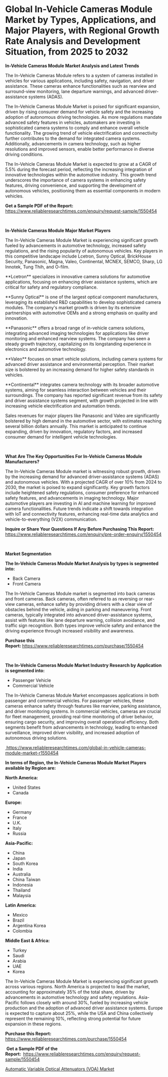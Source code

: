 <p><h1>Global In-Vehicle Cameras Module Market by Types, Applications, and Major Players, with Regional Growth Rate Analysis and Development Situation, from 2025 to 2032</h1></p><p><strong>In-Vehicle Cameras Module Market Analysis and Latest Trends</strong></p>
<p><p>The In-Vehicle Cameras Module refers to a system of cameras installed in vehicles for various applications, including safety, navigation, and driver assistance. These cameras enhance functionalities such as rearview and surround-view monitoring, lane departure warnings, and advanced driver-assistance systems (ADAS). </p><p>The In-Vehicle Cameras Module Market is poised for significant expansion, driven by rising consumer demand for vehicle safety and the increasing adoption of autonomous driving technologies. As more regulations mandate advanced safety features in vehicles, automakers are investing in sophisticated camera systems to comply and enhance overall vehicle functionality. The growing trend of vehicle electrification and connectivity further contributes to the demand for integrated camera systems. Additionally, advancements in camera technology, such as higher resolutions and improved sensors, enable better performance in diverse driving conditions.</p><p>The In-Vehicle Cameras Module Market is expected to grow at a CAGR of 5.5% during the forecast period, reflecting the increasing integration of innovative technologies within the automotive industry. This growth trend underscores the importance of camera systems in enhancing safety features, driving convenience, and supporting the development of autonomous vehicles, positioning them as essential components in modern vehicles.</p></p>
<p><strong>Get a Sample PDF of the Report:&nbsp;</strong> <a href="https://www.reliableresearchtimes.com/enquiry/request-sample/1550454?utm_campaign=2315&utm_medium=2&utm_source=Github&utm_content=ia&utm_term=12022025&utm_id=in-vehicle-cameras-module">https://www.reliableresearchtimes.com/enquiry/request-sample/1550454</a></p>
<p>&nbsp;</p>
<p><strong>In-Vehicle Cameras Module Major Market Players</strong></p>
<p><p>The In-Vehicle Cameras Module Market is experiencing significant growth fueled by advancements in automotive technology, increased safety regulations, and the rising popularity of autonomous vehicles. Key players in this competitive landscape include Lcetron, Sunny Optical, BrickHouse Security, Panasonic, Magna, Valeo, Continental, MCNEX, SEMCO, Sharp, LG Innotek, Tung Thih, and O-film.</p><p>**Lcetron** specializes in innovative camera solutions for automotive applications, focusing on enhancing driver assistance systems, which are critical for safety and regulatory compliance. </p><p>**Sunny Optical** is one of the largest optical component manufacturers, leveraging its established R&D capabilities to develop sophisticated camera modules. The company's market growth is driven by its extensive partnerships with automotive OEMs and a strong emphasis on quality and innovation. </p><p>**Panasonic** offers a broad range of in-vehicle camera solutions, integrating advanced imaging technologies for applications like driver monitoring and enhanced rearview systems. The company has seen a steady growth trajectory, capitalizing on its longstanding experience in electronics and automotive technology. </p><p>**Valeo** focuses on smart vehicle solutions, including camera systems for advanced driver assistance and environmental perception. Their market size is bolstered by an increasing demand for higher safety standards in vehicles. </p><p>**Continental** integrates camera technology with its broader automotive systems, aiming for seamless interaction between vehicles and their surroundings. The company has reported significant revenue from its safety and driver assistance systems segment, with growth projected in line with increasing vehicle electrification and automation trends.</p><p>Sales revenues for major players like Panasonic and Valeo are significantly bolstered by high demand in the automotive sector, with estimates reaching several billion dollars annually. This market is anticipated to continue expanding, driven by innovation, regulatory factors, and increased consumer demand for intelligent vehicle technologies.</p></p>
<p>&nbsp;</p>
<p><strong>What Are The Key Opportunities For In-Vehicle Cameras Module Manufacturers?</strong></p>
<p><p>The In-Vehicle Cameras Module market is witnessing robust growth, driven by the increasing demand for advanced driver-assistance systems (ADAS) and autonomous vehicles. With a projected CAGR of over 10% from 2024 to 2030, the market is poised to expand significantly. Key growth factors include heightened safety regulations, consumer preference for enhanced safety features, and advancements in imaging technology. Major automotive players are investing in AI and machine learning for improved camera functionalities. Future trends indicate a shift towards integration with IoT and connectivity features, enhancing real-time data analytics and vehicle-to-everything (V2X) communication.</p></p>
<p><strong>Inquire or Share Your Questions If Any Before Purchasing This Report:</strong> <a href="https://www.reliableresearchtimes.com/enquiry/pre-order-enquiry/1550454?utm_campaign=2315&utm_medium=2&utm_source=Github&utm_content=ia&utm_term=12022025&utm_id=in-vehicle-cameras-module">https://www.reliableresearchtimes.com/enquiry/pre-order-enquiry/1550454</a></p>
<p>&nbsp;</p>
<p><strong>Market Segmentation</strong></p>
<p><strong>The In-Vehicle Cameras Module Market Analysis by types is segmented into:</strong></p>
<p><ul><li>Back Camera</li><li>Front Camera</li></ul></p>
<p><p>The In-Vehicle Cameras Module market is segmented into back cameras and front cameras. Back cameras, often referred to as reversing or rear-view cameras, enhance safety by providing drivers with a clear view of obstacles behind the vehicle, aiding in parking and maneuvering. Front cameras, typically integrated into advanced driver-assistance systems, assist with features like lane departure warning, collision avoidance, and traffic sign recognition. Both types improve vehicle safety and enhance the driving experience through increased visibility and awareness.</p></p>
<p><strong>Purchase this Report:&nbsp;</strong><a href="https://www.reliableresearchtimes.com/purchase/1550454?utm_campaign=2315&utm_medium=2&utm_source=Github&utm_content=ia&utm_term=12022025&utm_id=in-vehicle-cameras-module">https://www.reliableresearchtimes.com/purchase/1550454</a></p>
<p>&nbsp;</p>
<p><strong>The In-Vehicle Cameras Module Market Industry Research by Application is segmented into:</strong></p>
<p><ul><li>Passenger Vehicle</li><li>Commercial Vehicle</li></ul></p>
<p><p>The In-Vehicle Cameras Module Market encompasses applications in both passenger and commercial vehicles. For passenger vehicles, these cameras enhance safety through features like rearview, parking assistance, and driver monitoring systems. In commercial vehicles, cameras are crucial for fleet management, providing real-time monitoring of driver behavior, ensuring cargo security, and improving overall operational efficiency. Both segments benefit from advancements in technology, leading to enhanced surveillance, improved driver visibility, and increased adoption of autonomous driving solutions.</p></p>
<p><a href="https://www.reliableresearchtimes.com/global-in-vehicle-cameras-module-market-r1550454?utm_campaign=2315&utm_medium=2&utm_source=Github&utm_content=ia&utm_term=12022025&utm_id=in-vehicle-cameras-module">&nbsp;https://www.reliableresearchtimes.com/global-in-vehicle-cameras-module-market-r1550454</a></p>
<p><strong>In terms of Region, the In-Vehicle Cameras Module Market Players available by Region are:</strong></p>
<p>
    <p> <strong> North America: </strong>
        <ul>
            <li>United States</li>
            <li>Canada</li>
        </ul>
        </p> 
    <p> <strong> Europe: </strong>
        <ul>
            <li>Germany</li>
            <li>France</li>
            <li>U.K.</li>
            <li>Italy</li>
            <li>Russia</li>
        </ul>
        </p> 
    <p> <strong> Asia-Pacific: </strong>
        <ul>
            <li>China</li>
            <li>Japan</li>
            <li>South Korea</li>
            <li>India</li>
            <li>Australia</li>
            <li>China Taiwan</li>
            <li>Indonesia</li>
            <li>Thailand</li>
            <li>Malaysia</li>
        </ul>
        </p> 
    <p> <strong> Latin America: </strong>
        <ul>
            <li>Mexico</li>
            <li>Brazil</li>
            <li>Argentina Korea</li>
            <li>Colombia</li>
        </ul>
        </p> 
    <p> <strong> Middle East & Africa: </strong>
        <ul>
            <li>Turkey</li>
            <li>Saudi</li>
            <li>Arabia</li>
            <li>UAE</li>
            <li>Korea</li>
        </ul>
    </p>
    </p>
<p><p>The In-Vehicle Cameras Module Market is experiencing significant growth across various regions. North America is projected to lead the market, accounting for approximately 35% of the total share, driven by advancements in automotive technology and safety regulations. Asia-Pacific follows closely with around 30%, fueled by increasing vehicle production and the adoption of advanced driver assistance systems. Europe is expected to capture about 25%, while the USA and China collectively represent the remaining 10%, reflecting strong potential for future expansion in these regions.</p></p>
<p><strong>Purchase this Report: </strong><a href="https://www.reliableresearchtimes.com/purchase/1550454?utm_campaign=2315&utm_medium=2&utm_source=Github&utm_content=ia&utm_term=12022025&utm_id=in-vehicle-cameras-module">https://www.reliableresearchtimes.com/purchase/1550454</a></p>
<p>&nbsp;<strong>Get a Sample PDF of the Report:&nbsp;&nbsp;</strong><a href="https://www.reliableresearchtimes.com/enquiry/request-sample/1550454?utm_campaign=2315&utm_medium=2&utm_source=Github&utm_content=ia&utm_term=12022025&utm_id=in-vehicle-cameras-module">https://www.reliableresearchtimes.com/enquiry/request-sample/1550454</a></p>
<p><strong></strong></p>
<p><p><a href="https://github.com/alberthagorsuch/Market-Research-Report-List-1/blob/main/automatic-variable-optical-attenuators-voa-market.md?utm_campaign=2315&utm_medium=2&utm_source=Github&utm_content=ia&utm_term=12022025&utm_id=in-vehicle-cameras-module">Automatic Variable Optical Attenuators (VOA) Market</a></p></p>